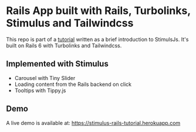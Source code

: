 # Rails App built with Rails, Turbolinks, Stimulus and Tailwindcss

This repo is part of a [tutorial](http://bit.ly/stimulus-rails) written as a brief introduction to StimulsJs. It's built on Rails 6 with Turbolinks and Tailwindcss.

## Implemented with Stimulus
- Carousel with Tiny Slider
- Loading content from the Rails backend on click
- Tooltips with Tippy.js

## Demo

A live demo is available at: https://stimulus-rails-tutorial.herokuapp.com
